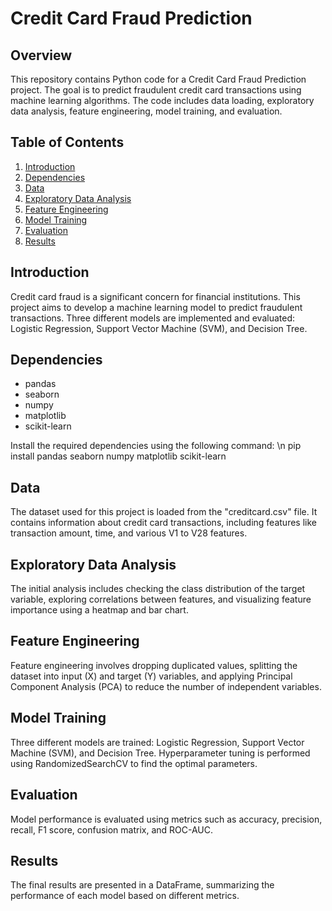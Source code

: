 # Credit Card Fraud Prediction

## Overview
This repository contains Python code for a Credit Card Fraud Prediction project. The goal is to predict fraudulent credit card transactions using machine learning algorithms. The code includes data loading, exploratory data analysis, feature engineering, model training, and evaluation.

## Table of Contents
1. [Introduction](#introduction)
2. [Dependencies](#dependencies)
3. [Data](#data)
4. [Exploratory Data Analysis](#exploratory-data-analysis)
5. [Feature Engineering](#feature-engineering)
6. [Model Training](#model-training)
7. [Evaluation](#evaluation)
8. [Results](#results)

## Introduction
Credit card fraud is a significant concern for financial institutions. This project aims to develop a machine learning model to predict fraudulent transactions. Three different models are implemented and evaluated: Logistic Regression, Support Vector Machine (SVM), and Decision Tree.

## Dependencies
- pandas
- seaborn
- numpy
- matplotlib
- scikit-learn

Install the required dependencies using the following command: \n
pip install pandas seaborn numpy matplotlib scikit-learn

## Data
The dataset used for this project is loaded from the "creditcard.csv" file. It contains information about credit card transactions, including features like transaction amount, time, and various V1 to V28 features.

## Exploratory Data Analysis
The initial analysis includes checking the class distribution of the target variable, exploring correlations between features, and visualizing feature importance using a heatmap and bar chart.

## Feature Engineering
Feature engineering involves dropping duplicated values, splitting the dataset into input (X) and target (Y) variables, and applying Principal Component Analysis (PCA) to reduce the number of independent variables.

## Model Training
Three different models are trained: Logistic Regression, Support Vector Machine (SVM), and Decision Tree. Hyperparameter tuning is performed using RandomizedSearchCV to find the optimal parameters.

## Evaluation
Model performance is evaluated using metrics such as accuracy, precision, recall, F1 score, confusion matrix, and ROC-AUC.

## Results
The final results are presented in a DataFrame, summarizing the performance of each model based on different metrics.

